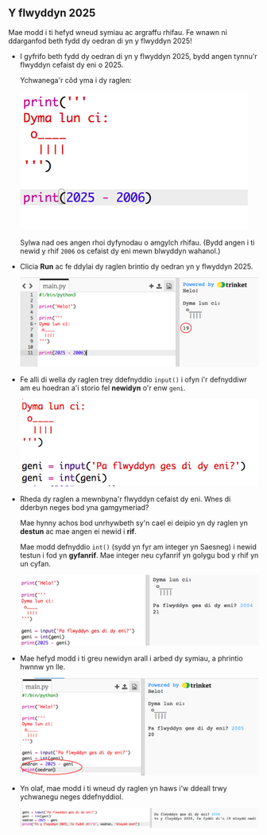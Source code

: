 ## Y flwyddyn 2025

Mae modd i ti hefyd wneud symiau ac argraffu rhifau. Fe wnawn ni ddarganfod beth fydd dy oedran di yn y flwyddyn 2025! 

+ I gyfrifo beth fydd dy oedran di yn y flwyddyn 2025, bydd angen tynnu'r flwyddyn cefaist dy eni o 2025.

    Ychwanega'r côd yma i dy raglen: 

    ![screenshot](images/me-calc.png)

    Sylwa nad oes angen rhoi dyfynodau o amgylch rhifau. (Bydd angen i ti newid y rhif `2006` os cefaist dy eni mewn blwyddyn wahanol.)

+ Clicia **Run** ac fe ddylai dy raglen brintio dy oedran yn y flwyddyn 2025.

    ![screenshot](images/me-calc-run.png)

+ Fe alli di wella dy raglen trey ddefnyddio `input()` i ofyn i'r defnyddiwr am eu hoedran a'i storio fel __newidyn__ o'r enw `geni`.

    ![screenshot](images/me-input.png)

+ Rheda dy raglen a mewnbyna'r flwyddyn cefaist dy eni.  Wnes di dderbyn neges bod yna gamgymeriad?

    Mae hynny achos bod unrhywbeth sy'n cael ei deipio yn dy raglen yn __destun__ ac mae angen ei newid i __rif__.

    Mae modd defnyddio `int()` (sydd yn fyr am integer yn Saesneg) i newid testun i fod yn __gyfanrif__.  Mae integer neu cyfanrif yn golygu bod y rhif yn un cyfan.

    ![screenshot](images/me-input-test.png)

+ Mae hefyd modd i ti greu newidyn arall i arbed dy symiau, a phrintio hwnnw yn lle.

    ![screenshot](images/me-result-variable.png)

+ Yn olaf, mae modd i ti wneud dy raglen yn haws i'w ddeall trwy ychwanegu neges ddefnyddiol.

    ![screenshot](images/me-message.png)



